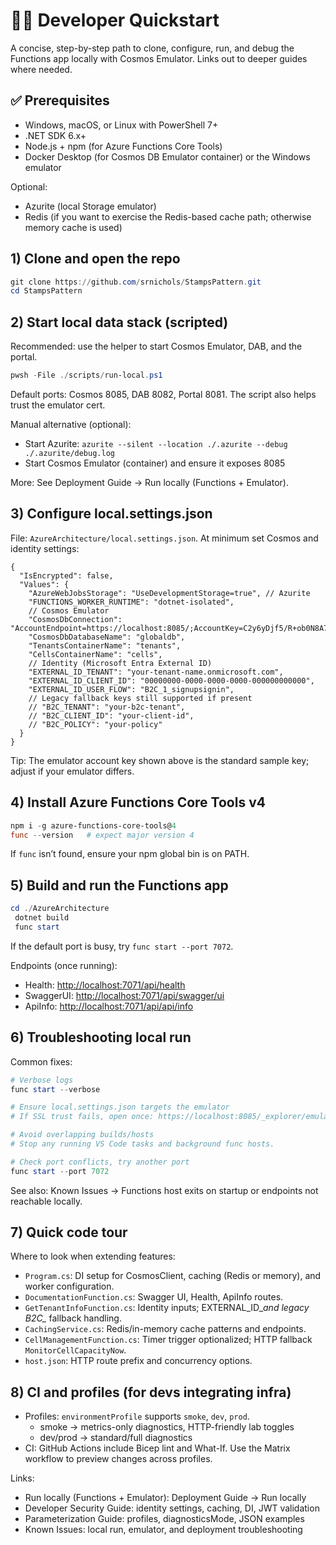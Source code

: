 # 👩‍💻 Developer Quickstart

A concise, step-by-step path to clone, configure, run, and debug the Functions app locally with Cosmos Emulator. Links out to deeper guides where needed.

## ✅ Prerequisites

- Windows, macOS, or Linux with PowerShell 7+
- .NET SDK 6.x+
- Node.js + npm (for Azure Functions Core Tools)
- Docker Desktop (for Cosmos DB Emulator container) or the Windows emulator

Optional:

- Azurite (local Storage emulator)
- Redis (if you want to exercise the Redis-based cache path; otherwise memory cache is used)

## 1) Clone and open the repo

```powershell
git clone https://github.com/srnichols/StampsPattern.git
cd StampsPattern
```

## 2) Start local data stack (scripted)

Recommended: use the helper to start Cosmos Emulator, DAB, and the portal.

```powershell
pwsh -File ./scripts/run-local.ps1
```

Default ports: Cosmos 8085, DAB 8082, Portal 8081. The script also helps trust the emulator cert.

Manual alternative (optional):

- Start Azurite: `azurite --silent --location ./.azurite --debug ./.azurite/debug.log`
- Start Cosmos Emulator (container) and ensure it exposes 8085

More: See Deployment Guide → Run locally (Functions + Emulator).

## 3) Configure local.settings.json

File: `AzureArchitecture/local.settings.json`.
At minimum set Cosmos and identity settings:

```jsonc
{
  "IsEncrypted": false,
  "Values": {
    "AzureWebJobsStorage": "UseDevelopmentStorage=true", // Azurite
    "FUNCTIONS_WORKER_RUNTIME": "dotnet-isolated",
    // Cosmos Emulator
    "CosmosDbConnection": "AccountEndpoint=https://localhost:8085/;AccountKey=C2y6yDjf5/R+ob0N8A7Cgv30VRDJIWEHLM+4QDU5DE2nQ9nDuVTqobD4b8mGGyPMbIZnqyMsEcaGQy67XIw/Jw==",
    "CosmosDbDatabaseName": "globaldb",
    "TenantsContainerName": "tenants",
    "CellsContainerName": "cells",
    // Identity (Microsoft Entra External ID)
    "EXTERNAL_ID_TENANT": "your-tenant-name.onmicrosoft.com",
    "EXTERNAL_ID_CLIENT_ID": "00000000-0000-0000-0000-000000000000",
    "EXTERNAL_ID_USER_FLOW": "B2C_1_signupsignin",
    // Legacy fallback keys still supported if present
    // "B2C_TENANT": "your-b2c-tenant",
    // "B2C_CLIENT_ID": "your-client-id",
    // "B2C_POLICY": "your-policy"
  }
}
```

Tip: The emulator account key shown above is the standard sample key; adjust if your emulator differs.

## 4) Install Azure Functions Core Tools v4

```powershell
npm i -g azure-functions-core-tools@4
func --version   # expect major version 4
```

If `func` isn’t found, ensure your npm global bin is on PATH.

## 5) Build and run the Functions app

```powershell
cd ./AzureArchitecture
 dotnet build
 func start
```

If the default port is busy, try `func start --port 7072`.

Endpoints (once running):

- Health:    <http://localhost:7071/api/health>
- SwaggerUI: <http://localhost:7071/api/swagger/ui>
- ApiInfo:   <http://localhost:7071/api/api/info>

## 6) Troubleshooting local run

Common fixes:

```powershell
# Verbose logs
func start --verbose

# Ensure local.settings.json targets the emulator
# If SSL trust fails, open once: https://localhost:8085/_explorer/emulator.pem

# Avoid overlapping builds/hosts
# Stop any running VS Code tasks and background func hosts.

# Check port conflicts, try another port
func start --port 7072
```

See also: Known Issues → Functions host exits on startup or endpoints not reachable locally.

## 7) Quick code tour

Where to look when extending features:

- `Program.cs`: DI setup for CosmosClient, caching (Redis or memory), and worker configuration.
- `DocumentationFunction.cs`: Swagger UI, Health, ApiInfo routes.
- `GetTenantInfoFunction.cs`: Identity inputs; EXTERNAL_ID_*and legacy B2C_* fallback handling.
- `CachingService.cs`: Redis/in-memory cache patterns and endpoints.
- `CellManagementFunction.cs`: Timer trigger optionalized; HTTP fallback `MonitorCellCapacityNow`.
- `host.json`: HTTP route prefix and concurrency options.

## 8) CI and profiles (for devs integrating infra)

- Profiles: `environmentProfile` supports `smoke`, `dev`, `prod`.
  - smoke → metrics-only diagnostics, HTTP-friendly lab toggles
  - dev/prod → standard/full diagnostics
- CI: GitHub Actions include Bicep lint and What-If. Use the Matrix workflow to preview changes across profiles.

Links:

- Run locally (Functions + Emulator): Deployment Guide → Run locally
- Developer Security Guide: identity settings, caching, DI, JWT validation
- Parameterization Guide: profiles, diagnosticsMode, JSON examples
- Known Issues: local run, emulator, and deployment troubleshooting
